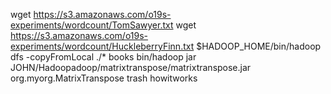 wget https://s3.amazonaws.com/o19s-experiments/wordcount/TomSawyer.txt
wget https://s3.amazonaws.com/o19s-experiments/wordcount/HuckleberryFinn.txt
$HADOOP_HOME/bin/hadoop dfs -copyFromLocal ./* books
bin/hadoop jar JOHN/Hadoopadoop/matrixtranspose/matrixtranspose.jar org.myorg.MatrixTranspose trash howitworks
